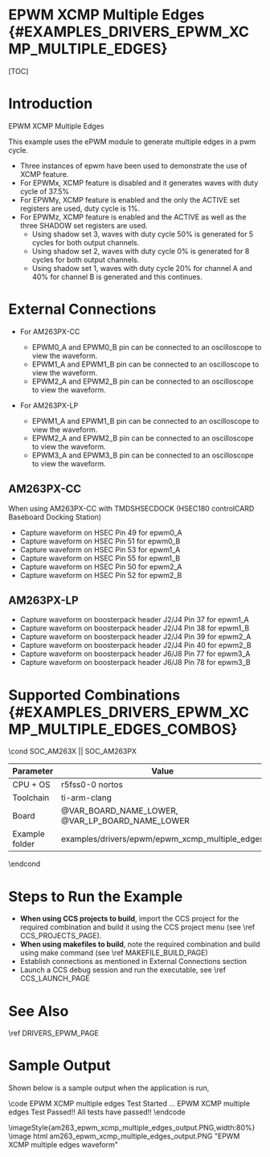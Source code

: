 # EPWM XCMP Multiple Edges {#EXAMPLES_DRIVERS_EPWM_XCMP_MULTIPLE_EDGES}

[TOC]

# Introduction

EPWM XCMP Multiple Edges

This example uses the ePWM module to generate multiple edges in a pwm cycle.
 - Three instances of epwm have been used to demonstrate the use of XCMP feature.
 - For EPWMx, XCMP feature is disabled and it generates waves with duty cycle of 37.5%
 - For EPWMy, XCMP feature is enabled and the only the ACTIVE set registers are used, duty cycle is 1%.
 - For EPWMz, XCMP feature is enabled and the ACTIVE as well as the three SHADOW set registers are used.
    - Using shadow set 3, waves with duty cycle 50% is generated for 5 cycles for both output channels.
    - Using shadow set 2, waves with duty cycle 0% is generated for 8 cycles for both output channels.
    - Using shadow set 1, waves with duty cycle 20% for channel A and 40% for channel B is generated and this continues.

# External Connections

- For AM263PX-CC
    - EPWM0_A and EPWM0_B pin can be connected to an oscilloscope to view the waveform.
    - EPWM1_A and EPWM1_B pin can be connected to an oscilloscope to view the waveform.
    - EPWM2_A and EPWM2_B pin can be connected to an oscilloscope to view the waveform.

- For AM263PX-LP
    - EPWM1_A and EPWM1_B pin can be connected to an oscilloscope to view the waveform.
    - EPWM2_A and EPWM2_B pin can be connected to an oscilloscope to view the waveform.
    - EPWM3_A and EPWM3_B pin can be connected to an oscilloscope to view the waveform.

## AM263PX-CC
When using AM263PX-CC with TMDSHSECDOCK (HSEC180 controlCARD Baseboard Docking Station)
- Capture waveform on HSEC Pin 49 for epwm0_A
- Capture waveform on HSEC Pin 51 for epwm0_B
- Capture waveform on HSEC Pin 53 for epwm1_A
- Capture waveform on HSEC Pin 55 for epwm1_B
- Capture waveform on HSEC Pin 50 for epwm2_A
- Capture waveform on HSEC Pin 52 for epwm2_B

## AM263PX-LP
- Capture waveform on boosterpack header J2/J4 Pin 37 for epwm1_A
- Capture waveform on boosterpack header J2/J4 Pin 38 for epwm1_B
- Capture waveform on boosterpack header J2/J4 Pin 39 for epwm2_A
- Capture waveform on boosterpack header J2/J4 Pin 40 for epwm2_B
- Capture waveform on boosterpack header J6/J8 Pin 77 for epwm3_A
- Capture waveform on boosterpack header J6/J8 Pin 78 for epwm3_B

# Supported Combinations {#EXAMPLES_DRIVERS_EPWM_XCMP_MULTIPLE_EDGES_COMBOS}

\cond SOC_AM263X || SOC_AM263PX

 Parameter      | Value
 ---------------|-----------
 CPU + OS       | r5fss0-0 nortos
 Toolchain      | ti-arm-clang
 Board          | @VAR_BOARD_NAME_LOWER, @VAR_LP_BOARD_NAME_LOWER
 Example folder | examples/drivers/epwm/epwm_xcmp_multiple_edges

\endcond



# Steps to Run the Example

- **When using CCS projects to build**, import the CCS project for the required combination
  and build it using the CCS project menu (see \ref CCS_PROJECTS_PAGE).
- **When using makefiles to build**, note the required combination and build using
  make command (see \ref MAKEFILE_BUILD_PAGE)
- Establish connections as mentioned in External Connections section
- Launch a CCS debug session and run the executable, see \ref CCS_LAUNCH_PAGE

# See Also

\ref DRIVERS_EPWM_PAGE

# Sample Output

Shown below is a sample output when the application is run,

\code
EPWM XCMP multiple edges Test Started ...
EPWM XCMP multiple edges Test Passed!!
All tests have passed!!
\endcode

\imageStyle{am263_epwm_xcmp_multiple_edges_output.PNG,width:80%}
 \image html am263_epwm_xcmp_multiple_edges_output.PNG "EPWM XCMP multiple edges waveform"

